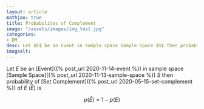 ```yaml
---
layout: article
mathjax: true
title: Probabilites of Complement
image: "/assets/images/img_test.jpg"
categories:
- DM
desc: Let $E$ be an Event in sample space Sample Space $S$ then probability of Set Complement of $E$ ($\bar{E}$) is 
imagealt: 
---
```


Let $E$ be an [Event]({% post_url 2020-11-14-event %}) in sample space [Sample Space]({% post_url 2020-11-13-sample-space %}) $S$ then probability of [Set Complement]({% post_url 2020-05-15-set-complement %}) of $E$ ($\bar{E}$) is

































































































































































































































































































































































$$p(\bar{E}) = 1 - p(E)$$
































































































































































































































































































































































